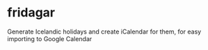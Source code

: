 fridagar
========

Generate Icelandic holidays and create iCalendar for them, for easy importing to Google Calendar
